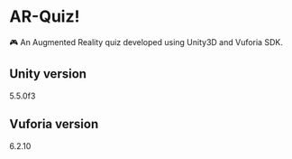 # AR-Quiz!
:video_game: An Augmented Reality quiz developed using Unity3D and Vuforia SDK.

## Unity version
5.5.0f3

## Vuforia version
6.2.10
